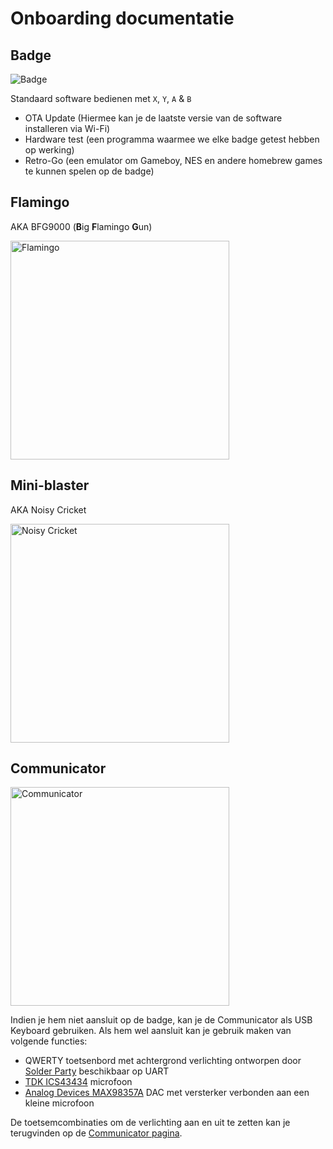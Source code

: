 # Onboarding documentatie

## Badge

![Badge](../badge2024.jpg)

Standaard software bedienen met `X`, `Y`, `A` & `B`

- OTA Update (Hiermee kan je de laatste versie van de software installeren via Wi-Fi)
- Hardware test (een programma waarmee we elke badge getest hebben op werking)
- Retro-Go (een emulator om Gameboy, NES en andere homebrew games te kunnen spelen op de badge)

## Flamingo

AKA BFG9000 (**B**ig **F**lamingo **G**un)

<img src="../flamingo/done.jpg" alt="Flamingo" height="350"/>


## Mini-blaster

AKA Noisy Cricket

<img src="../noisycricket/pin_header_alternate_orientation.png" alt="Noisy Cricket" height="350"/>

## Communicator

<img src="../communicator/communicator_mounted.jpg" alt="Communicator" height="350"/>

Indien je hem niet aansluit op de badge, kan je de Communicator als USB Keyboard gebruiken. Als hem wel aansluit kan je gebruik maken van volgende functies:

- QWERTY toetsenbord met achtergrond verlichting ontworpen door [Solder Party](https://www.solder.party/) beschikbaar op UART
- [TDK ICS43434](https://invensense.tdk.com/products/ics-43434/) microfoon
- [Analog Devices MAX98357A](https://www.analog.com/en/products/max98357a.html) DAC met versterker verbonden aan een kleine microfoon

 De toetsemcombinaties om de verlichting aan en uit te zetten kan je terugvinden op de [Communicator pagina](communicator).